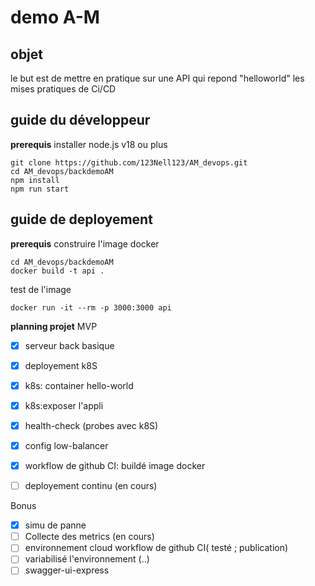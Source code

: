 # demo A-M
## objet 

le but est de mettre en pratique sur une API qui repond "helloworld" 
les mises pratiques de Ci/CD

## guide du développeur
**prerequis**
installer node.js v18 ou plus
```shell
git clone https://github.com/123Nell123/AM_devops.git
cd AM_devops/backdemoAM
npm install
npm run start
```
## guide de deployement 

**prerequis**
construire l'image docker
```shell
cd AM_devops/backdemoAM
docker build -t api .
```

test de l'image
```shell
docker run -it --rm -p 3000:3000 api
```



**planning projet**
MVP
- [x] serveur back basique
- [x]  deployement k8S
- [x] k8s: container hello-world
- [x] k8s:exposer l'appli
- [x] health-check (probes avec k8S)
- [x] config low-balancer
- [x] workflow de github CI: buildé image docker
- [ ] deployement continu (en cours)
  

Bonus
- [x]  simu de panne
- [ ] Collecte des metrics (en cours)
- [ ]  environnement cloud workflow de github CI( testé ; publication)
- [ ] variabilisé l'environnement (..)
- [ ]  swagger-ui-express 
